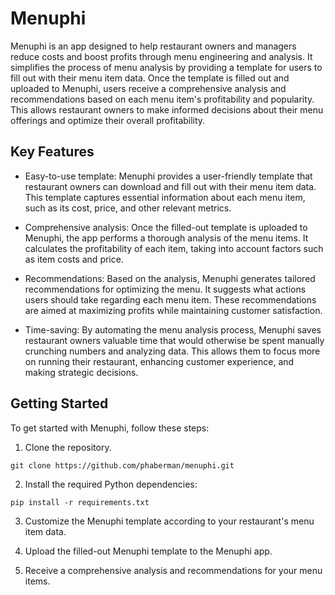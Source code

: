 # Menuphi
Menuphi is an app designed to help restaurant owners and managers reduce costs and boost profits through menu engineering and analysis. It simplifies the process of menu analysis by providing a template for users to fill out with their menu item data. Once the template is filled out and uploaded to Menuphi, users receive a comprehensive analysis and recommendations based on each menu item's profitability and popularity. This allows restaurant owners to make informed decisions about their menu offerings and optimize their overall profitability.

## Key Features
- Easy-to-use template: Menuphi provides a user-friendly template that restaurant owners can download and fill out with their menu item data. This template captures essential information about each menu item, such as its cost, price, and other relevant metrics.

- Comprehensive analysis: Once the filled-out template is uploaded to Menuphi, the app performs a thorough analysis of the menu items. It calculates the profitability of each item, taking into account factors such as item costs and price.

- Recommendations: Based on the analysis, Menuphi generates tailored recommendations for optimizing the menu. It suggests what actions users should take regarding each menu item. These recommendations are aimed at maximizing profits while maintaining customer satisfaction.

- Time-saving: By automating the menu analysis process, Menuphi saves restaurant owners valuable time that would otherwise be spent manually crunching numbers and analyzing data. This allows them to focus more on running their restaurant, enhancing customer experience, and making strategic decisions.

## Getting Started

To get started with Menuphi, follow these steps:

1. Clone the repository.
```
git clone https://github.com/phaberman/menuphi.git
```

2. Install the required Python dependencies:
```
pip install -r requirements.txt
```

3. Customize the Menuphi template according to your restaurant's menu item data.

4. Upload the filled-out Menuphi template to the Menuphi app.

5. Receive a comprehensive analysis and recommendations for your menu items.
